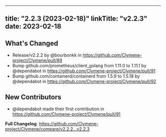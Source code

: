 
---
title: "2.2.3 (2023-02-18)"
linkTitle: "v2.2.3"
date: 2023-02-18
---
## What's Changed
* Release/v2.2.2 by @bourbonkk in https://github.com/Clymene-project/Clymene/pull/89
* Bump github.com/prometheus/client_golang from 1.11.0 to 1.11.1 by @dependabot in https://github.com/Clymene-project/Clymene/pull/91
* Bump github.com/containerd/containerd from 1.5.9 to 1.5.18 by @dependabot in https://github.com/Clymene-project/Clymene/pull/92

## New Contributors
* @dependabot made their first contribution in https://github.com/Clymene-project/Clymene/pull/91

**Full Changelog**: https://github.com/Clymene-project/Clymene/compare/v2.2.2...v2.2.3
